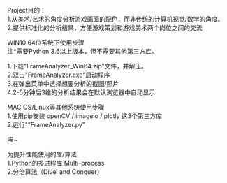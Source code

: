 Project目的：\
1.从美术/艺术的角度分析游戏画面的配色，而非传统的计算机视觉/数学的角度。\
2.提供标准化的分析结果，方便游戏策划和游戏美术两个岗位之间的交流

WIN10 64位系统下使用步骤\
注*需要Python 3.6以上版本，但不需要其他第三方库。

1.下载"FrameAnalyzer_Win64.zip"文件，并解压。\
2.双击"FrameAnalyzer.exe"启动程序\
3.在弹出菜单中选择想要分析的截图/照片\
4.2-5分钟后3维的分析结果会在默认浏览器中自动显示

MAC OS/Linux等其他系统使用步骤\
1.使用pip安装 openCV / imageio / plotly 这3个第三方库\
2.运行"”FrameAnalyzer.py"

喵~

为提升性能使用的库/算法\
1.Python的多进程库 Multi-process\
2.分治算法（Divei and Conquer）
